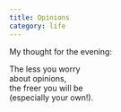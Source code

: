 ```yaml
---
title: Opinions
category: life
---
```


My thought for the evening:  
  
The less you worry   
about opinions,  
the freer you will be  
(especially your own!).  
